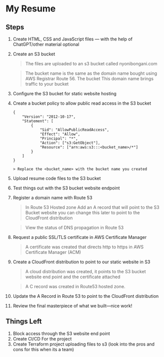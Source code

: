 ﻿# My Resume

## Steps

1.  Create HTML, CSS and JavaScript files — with the help of ChatGPT/other material optional

2.  Create an S3 bucket
    > The files are uploaded to an s3 bucket called nyonibongani.com

    > The bucket name is the same as the domain name bought using AWS Registrar Route 56. The bucket This domain name brings traffic to your bucket
3.  Configure the S3 bucket for static website hosting
4.  Create a bucket policy to allow public read access in the S3 bucket
    ```
    {
        "Version": "2012-10-17",
        "Statement": [
            {
                "Sid": "AllowPublicReadAccess",
                "Effect": "Allow",
                "Principal": "*",
                "Action": ["s3:GetObject"],
                "Resource": ["arn:aws:s3:::<bucket_name>/*"]
            }
        ]
    }
    ```
        > Replace the <bucket_name> with the bucket name you created
5.  Upload resume code files to the S3 bucket
6.  Test things out with the S3 bucket website endpoint
7.  Register a domain name with Route 53
    > In Route 53 Hosted zone Add an A record that will point to the S3 Bucket website you can change this later to point to the CloudFront distribution

    > View the status of DNS propagation in Route 53
8.  Request a public SSL/TLS certificate in AWS Certificate Manager
    > A certificate was created that directs http to https in AWS Certificate Manager (ACM)
9.  Create a CloudFront distribution to point to our static website in S3
    > A cloud distribution was created, it points to the S3 bucket website end point and the certificate attached

    > A C record was created in Route53 hosted zone.
10. Update the A Record in Route 53 to point to the CloudFront distribution
11. Review the final masterpiece of what we built—nice work!

## Things Left

1. Block access through the S3 website end point
2. Create CI/CD For the project
3. Create Terraform project uploading files to s3 (look into the pros and cons for this when its a team)
